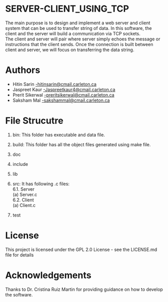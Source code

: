 # SERVER-CLIENT_USING_TCP

The main purpose is to design and implement a web server and client system that can be used to transfer string of data.
In this software, the client and the server will build a communication via TCP sockets.  
The client and server will pair where server simply echoes the message or instructions that the client sends. 
Once the connection is built between client and server, we will focus on transferring the data string.

# Authors

- Hitin Sarin -hitinsarin@cmail.carleton.ca
- Jaspreet Kaur -Jaspreetkaur4@cmail.carleton.ca
- Prerit Sikerwal -preritsikerwal@cmail.carleton.ca
- Saksham Mal -sakshammal@cmail.carleton.ca 

# File Strucutre
1.	bin: This folder has executable and data file.

2.	build: This folder has all the object files generated using make file. 

3.	doc

4.	include

5.	lib

6.	src: It has following .c files:
<br />     6.1. Server
<br />          (a) Server.c
<br />     6.2. Client
<br />          (a) Client.c

7.	test

# License

This project is licensed under the GPL 2.0 License - see the LICENSE.md file for details

# Acknowledgements

Thanks to Dr. Cristina Ruiz Martin for providing guidance on how to develop the software.
